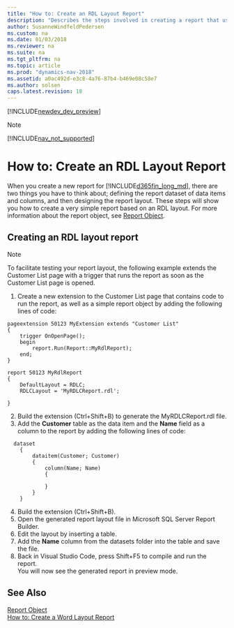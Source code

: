 ```yaml
---
title: "How to: Create an RDL Layout Report"
description: "Describes the steps involved in creating a report that uses an RDL layout."
author: SusanneWindfeldPedersen
ms.custom: na
ms.date: 01/03/2018
ms.reviewer: na
ms.suite: na
ms.tgt_pltfrm: na
ms.topic: article
ms.prod: "dynamics-nav-2018"
ms.assetid: a0ac492d-e3c8-4a76-87b4-b469e08c58e7
ms.author: solsen
caps.latest.revision: 18
---
```


[!INCLUDE[newdev_dev_preview](includes/newdev_dev_preview.md)]

> [!NOTE]  
> [!INCLUDE[nav_not_supported](includes/nav_not_supported.md)]

# How to: Create an RDL Layout Report
When you create a new report for [!INCLUDE[d365fin_long_md](includes/d365fin_long_md.md)], there are two things you have to think about; defining the report dataset of data items and columns, and then designing the report layout. These steps will show you how to create a very simple report based on an RDL layout. For more information about the report object, see [Report Object](devenv-report-object.md).

## Creating an RDL layout report

> [!NOTE]
> To facilitate testing your report layout, the following example extends the Customer List page with a trigger that runs the report as soon as the Customer List page is opened.

1. Create a new extension to the Customer List page that contains code to run the report, as well as a simple report object by adding the following lines of code:

```
pageextension 50123 MyExtension extends "Customer List"
{
    trigger OnOpenPage();
    begin
        report.Run(Report::MyRdlReport);
    end;
}

report 50123 MyRdlReport
{
    DefaultLayout = RDLC;
    RDLCLayout = 'MyRDLCReport.rdl';

}
```
2. Build the extension (Ctrl+Shift+B) to generate the MyRDLCReport.rdl file.
3. Add the **Customer** table as the data item and the **Name** field as a column to the report by adding the following lines of code:

```
  dataset
    {
        dataitem(Customer; Customer)
        {
            column(Name; Name)
            {

            }
        }
    }   

```
4. Build the extension (Ctrl+Shift+B).
5. Open the generated report layout file in Microsoft SQL Server Report Builder.
6. Edit the layout by inserting a table. 
7. Add the **Name** column from the datasets folder into the table and save the file.
8. Back in Visual Studio Code, press Shift+F5 to compile and run the report.  
You will now see the generated report in preview mode.

## See Also
[Report Object](devenv-report-object.md)  
[How to: Create a Word Layout Report](devenv-howto-report-layout.md)  
